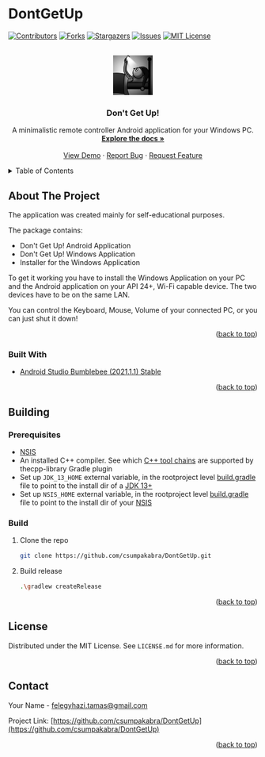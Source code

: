 # DontGetUp

<div id="top"></div>
<!--
*** Thanks for checking out the Best-README-Template. If you have a suggestion
*** that would make this better, please fork the repo and create a pull request
*** or simply open an issue with the tag "enhancement".
*** Don't forget to give the project a star!
*** Thanks again! Now go create something AMAZING! :D
-->



<!-- PROJECT SHIELDS -->
<!--
*** I'm using markdown "reference style" links for readability.
*** Reference links are enclosed in brackets [ ] instead of parentheses ( ).
*** See the bottom of this document for the declaration of the reference variables
*** for contributors-url, forks-url, etc. This is an optional, concise syntax you may use.
*** https://www.markdownguide.org/basic-syntax/#reference-style-links
-->
[![Contributors][contributors-shield]][contributors-url]
[![Forks][forks-shield]][forks-url]
[![Stargazers][stars-shield]][stars-url]
[![Issues][issues-shield]][issues-url]
[![MIT License][license-shield]][license-url]


<!-- PROJECT LOGO -->
<br />
<div align="center">
  <a href="https://github.com/csumpakabra/DontGetUp">
    <img src="app/src/main/ic_launcher-playstore.png" alt="Logo" width="80" height="80">
  </a>

<h3 align="center">Don't Get Up!</h3>

  <p align="center">
    A minimalistic remote controller Android application for your Windows PC.
    <br />
    <a href="https://github.com/csumpakabra/DontGetUp"><strong>Explore the docs »</strong></a>
    <br />
    <br />
    <a href="https://github.com/csumpakabra/DontGetUp/demo">View Demo</a>
    ·
    <a href="https://github.com/csumpakabra/DontGetUp/issues">Report Bug</a>
    ·
    <a href="https://github.com/csumpakabra/DontGetUp/issues">Request Feature</a>
  </p>
</div>



<!-- TABLE OF CONTENTS -->
<details>
  <summary>Table of Contents</summary>
  <ol>
    <li>
      <a href="#about-the-project">About The Project</a>
      <ul>
        <li><a href="#built-with">Built With</a></li>
      </ul>
    </li>
    <li>
      <a href="#getting-started">Getting Started</a>
      <ul>
        <li><a href="#prerequisites">Prerequisites</a></li>
        <li><a href="#installation">Installation</a></li>
      </ul>
    </li>
    <li><a href="#usage">Usage</a></li>
    <li><a href="#license">License</a></li>
    <li><a href="#contact">Contact</a></li>
    <li><a href="#acknowledgments">Acknowledgments</a></li>
  </ol>
</details>



<!-- ABOUT THE PROJECT -->
## About The Project

The application was created mainly for self-educational purposes. 

The package contains:
* Don't Get Up! Android Application 
* Don't Get Up! Windows Application
* Installer for the Windows Application

To get it working you have to install the Windows Application on your PC and the Android application on your API 24+, Wi-Fi capable device. The two devices have to be on the same LAN.

You can control the Keyboard, Mouse, Volume of your connected PC, or you can just shut it down!

<p align="right">(<a href="#top">back to top</a>)</p>

### Built With

* [Android Studio Bumblebee (2021.1.1) Stable](https://android-developers.googleblog.com/2022/01/android-studio-bumblebee-202111-stable.html)

<p align="right">(<a href="#top">back to top</a>)</p>

<!-- GETTING STARTED -->
## Building


### Prerequisites

* [NSIS](https://nsis.sourceforge.io/Download)
* An installed C++ compiler. See which [C++ tool chains](https://docs.gradle.org/current/userguide/building_cpp_projects.html#sec:cpp_supported_tool_chain) are supported by thecpp-library Gradle plugin
* Set up `JDK_13_HOME` external variable, in the rootproject level [build.gradle](https://github.com/csumpakabra/DontGetUp/blob/main/build.gradle) file to point to the install dir of a [JDK 13+](https://openjdk.java.net/install/)
* Set up `NSIS_HOME` external variable, in the rootproject level [build.gradle](https://github.com/csumpakabra/DontGetUp/blob/main/build.gradle) file to point to the install dir of your [NSIS](https://nsis.sourceforge.io/Download)
  
### Build

1. Clone the repo
   ```sh
   git clone https://github.com/csumpakabra/DontGetUp.git
   ```
2. Build release
   ```sh
   .\gradlew createRelease
   ```

<p align="right">(<a href="#top">back to top</a>)</p>

<!-- LICENSE -->
## License

Distributed under the MIT License. See `LICENSE.md` for more information.

<p align="right">(<a href="#top">back to top</a>)</p>



<!-- CONTACT -->
## Contact

Your Name - felegyhazi.tamas@gmail.com

Project Link: [https://github.com/csumpakabra/DontGetUp](https://github.com/csumpakabra/DontGetUp)

<p align="right">(<a href="#top">back to top</a>)</p>


<!-- MARKDOWN LINKS & IMAGES -->
<!-- https://www.markdownguide.org/basic-syntax/#reference-style-links -->
[contributors-shield]: https://img.shields.io/github/contributors/csumpakabra/DontGetUp.svg?style=for-the-badge
[contributors-url]: https://github.com/csumpakabra/DontGetUp/graphs/contributors
[forks-shield]: https://img.shields.io/github/forks/csumpakabra/DontGetUp.svg?style=for-the-badge
[forks-url]: https://github.com/csumpakabra/DontGetUp/network/members
[stars-shield]: https://img.shields.io/github/stars/csumpakabra/DontGetUp.svg?style=for-the-badge
[stars-url]: https://github.com/csumpakabra/DontGetUp/stargazers
[issues-shield]: https://img.shields.io/github/issues/csumpakabra/DontGetUp.svg?style=for-the-badge
[issues-url]: https://github.com/csumpakabra/DontGetUp/issues
[license-shield]: https://img.shields.io/github/license/csumpakabra/DontGetUp.svg?style=for-the-badge
[license-url]: https://github.com/csumpakabra/DontGetUp/blob/master/LICENSE.txt
[linkedin-shield]: https://img.shields.io/badge/-LinkedIn-black.svg?style=for-the-badge&logo=linkedin&colorB=555
[linkedin-url]: https://linkedin.com/in/linkedin_username

